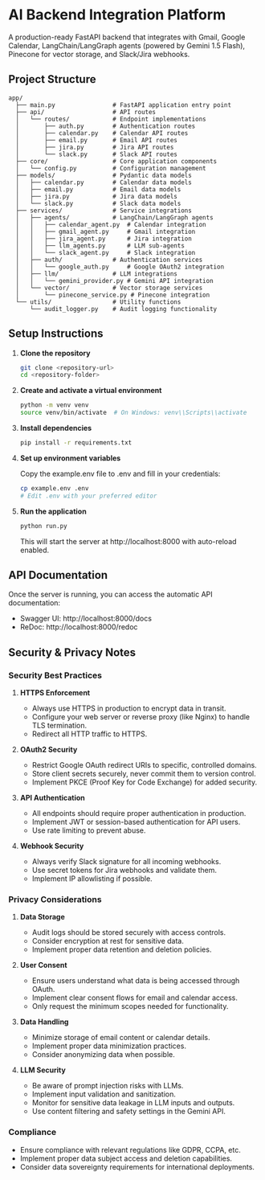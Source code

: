# AI Backend Integration Platform

A production-ready FastAPI backend that integrates with Gmail, Google Calendar, LangChain/LangGraph agents (powered by Gemini 1.5 Flash), Pinecone for vector storage, and Slack/Jira webhooks.

## Project Structure

```
app/
  ├── main.py                # FastAPI application entry point
  ├── api/                   # API routes
  │   └── routes/            # Endpoint implementations
  │       ├── auth.py        # Authentication routes
  │       ├── calendar.py    # Calendar API routes
  │       ├── email.py       # Email API routes
  │       ├── jira.py        # Jira API routes
  │       └── slack.py       # Slack API routes
  ├── core/                  # Core application components
  │   └── config.py          # Configuration management
  ├── models/                # Pydantic data models
  │   ├── calendar.py        # Calendar data models
  │   ├── email.py           # Email data models
  │   ├── jira.py            # Jira data models
  │   └── slack.py           # Slack data models
  ├── services/              # Service integrations
  │   ├── agents/            # LangChain/LangGraph agents
  │   │   ├── calendar_agent.py  # Calendar integration
  │   │   ├── gmail_agent.py     # Gmail integration
  │   │   ├── jira_agent.py      # Jira integration
  │   │   ├── llm_agents.py      # LLM sub-agents
  │   │   └── slack_agent.py     # Slack integration
  │   ├── auth/              # Authentication services
  │   │   └── google_auth.py     # Google OAuth2 integration
  │   ├── llm/               # LLM integrations
  │   │   └── gemini_provider.py # Gemini API integration
  │   └── vector/            # Vector storage services
  │       └── pinecone_service.py # Pinecone integration
  └── utils/                 # Utility functions
      └── audit_logger.py    # Audit logging functionality
```

## Setup Instructions

1. **Clone the repository**

   ```bash
   git clone <repository-url>
   cd <repository-folder>
   ```

2. **Create and activate a virtual environment**

   ```bash
   python -m venv venv
   source venv/bin/activate  # On Windows: venv\\Scripts\\activate
   ```

3. **Install dependencies**

   ```bash
   pip install -r requirements.txt
   ```

4. **Set up environment variables**

   Copy the example.env file to .env and fill in your credentials:

   ```bash
   cp example.env .env
   # Edit .env with your preferred editor
   ```

5. **Run the application**

   ```bash
   python run.py
   ```

   This will start the server at http://localhost:8000 with auto-reload enabled.

## API Documentation

Once the server is running, you can access the automatic API documentation:

- Swagger UI: http://localhost:8000/docs
- ReDoc: http://localhost:8000/redoc

## Security & Privacy Notes

### Security Best Practices

1. **HTTPS Enforcement**
   - Always use HTTPS in production to encrypt data in transit.
   - Configure your web server or reverse proxy (like Nginx) to handle TLS termination.
   - Redirect all HTTP traffic to HTTPS.

2. **OAuth2 Security**
   - Restrict Google OAuth redirect URIs to specific, controlled domains.
   - Store client secrets securely, never commit them to version control.
   - Implement PKCE (Proof Key for Code Exchange) for added security.

3. **API Authentication**
   - All endpoints should require proper authentication in production.
   - Implement JWT or session-based authentication for API users.
   - Use rate limiting to prevent abuse.

4. **Webhook Security**
   - Always verify Slack signature for all incoming webhooks.
   - Use secret tokens for Jira webhooks and validate them.
   - Implement IP allowlisting if possible.

### Privacy Considerations

1. **Data Storage**
   - Audit logs should be stored securely with access controls.
   - Consider encryption at rest for sensitive data.
   - Implement proper data retention and deletion policies.

2. **User Consent**
   - Ensure users understand what data is being accessed through OAuth.
   - Implement clear consent flows for email and calendar access.
   - Only request the minimum scopes needed for functionality.

3. **Data Handling**
   - Minimize storage of email content or calendar details.
   - Implement proper data minimization practices.
   - Consider anonymizing data when possible.

4. **LLM Security**
   - Be aware of prompt injection risks with LLMs.
   - Implement input validation and sanitization.
   - Monitor for sensitive data leakage in LLM inputs and outputs.
   - Use content filtering and safety settings in the Gemini API.

### Compliance

- Ensure compliance with relevant regulations like GDPR, CCPA, etc.
- Implement proper data subject access and deletion capabilities.
- Consider data sovereignty requirements for international deployments.